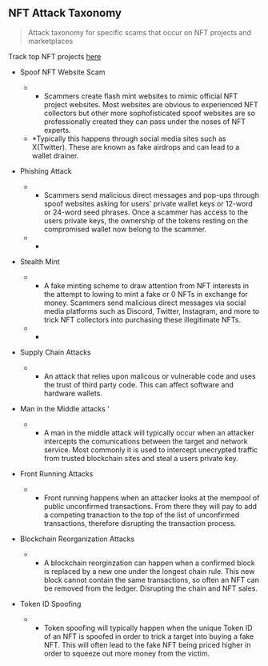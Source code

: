 ## NFT Attack Taxonomy
> Attack taxonomy for specific scams that occur on NFT projects and marketplaces </br>

Track top NFT projects [here](https://cryptoslam.io) </br>
-   Spoof NFT Website Scam
    -   * Scammers create flash mint websites to mimic official NFT project websites. Most websites are obvious to experienced NFT collectors but other more sophofisticated spoof websites are so professionally created they can pass under the noses of NFT experts.
    -   *Typically this happens through social media sites such as X(Twitter). These are known as fake airdrops and can lead to a wallet drainer.

-   Phishing Attack
    -   * Scammers send malicious direct messages and pop-ups through spoof websites asking for users' private wallet keys or 12-word or 24-word seed phrases. Once a scammer has access to the users private keys, the ownership of the tokens resting on the compromised wallet now belong to the scammer.
    -   *

-   Stealth Mint
    -   * A fake minting scheme to draw attention from NFT interests in the attempt to lowing to mint a fake or 0 NFTs in exchange for money. Scammers send malicious direct messages via social media platforms such as Discord, Twitter, Instagram, and more to trick NFT collectors into purchasing these illegitimate NFTs. 
    -   *
-   Supply Chain Attacks
    -    * An attack that relies upon malicous or vulnerable code and uses the trust of third party code. This can affect software and hardware wallets. 

-   Man in the Middle attacks '
    -   * A man in the middle attack will typically occur when an attacker intercepts the comunications between the target and network service. Most commonly it is used to intercept unecrypted traffic from trusted blockchain sites and steal a users private key.

-  Front Running Attacks
    -   * Front running happens when an attacker looks at the mempool of public unconfirmed transactions. From there they will pay to add a competing tranaction to the top of the list of unconfirmed transactions, therefore disrupting the transaction process.

- Blockchain Reorganization Attacks
    -    * A blockchain reorginzation can happen when a confirmed block is replaced by a new one under the longest chain rule. This new block cannot contain the same transactions, so often an NFT can be removed from the ledger. Disrupting the chain and NFT sales.

- Token ID Spoofing
    -    * Token spoofing will typically happen when the unique Token ID of an NFT is spoofed in order to trick a target into buying a fake NFT. This will often lead to the fake NFT being priced higher in order to squeeze out more money from the victim.

